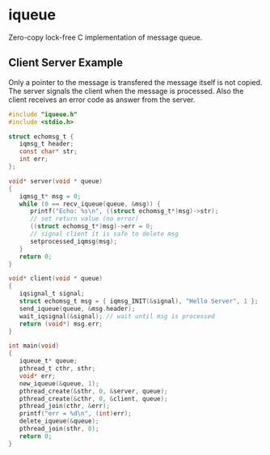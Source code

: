 iqueue
======

Zero-copy lock-free C implementation of message queue.

## Client Server Example

Only a pointer to the message is transfered the message itself
is not copied.
The server signals the client when the message is processed.
Also the client receives an error code as answer from the server.

```c
#include "iqueue.h"
#include <stdio.h>

struct echomsg_t {
   iqmsg_t header;
   const char* str;
   int err;
};

void* server(void * queue)
{
   iqmsg_t* msg = 0;
   while (0 == recv_iqueue(queue, &msg)) {
      printf("Echo: %s\n", ((struct echomsg_t*)msg)->str);
      // set return value (no error)
      ((struct echomsg_t*)msg)->err = 0;
      // signal client it is safe to delete msg
      setprocessed_iqmsg(msg); 
   }
   return 0;
}

void* client(void * queue)
{
   iqsignal_t signal;
   struct echomsg_t msg = { iqmsg_INIT(&signal), "Hello Server", 1 };
   send_iqueue(queue, &msg.header);
   wait_iqsignal(&signal); // wait until msg is processed
   return (void*) msg.err;
}

int main(void)
{
   iqueue_t* queue;
   pthread_t cthr, sthr;
   void* err;
   new_iqueue(&queue, 1);
   pthread_create(&sthr, 0, &server, queue);
   pthread_create(&cthr, 0, &client, queue);
   pthread_join(cthr, &err);
   printf("err = %d\n", (int)err);
   delete_iqueue(&queue);
   pthread_join(sthr, 0);
   return 0;
}
```
